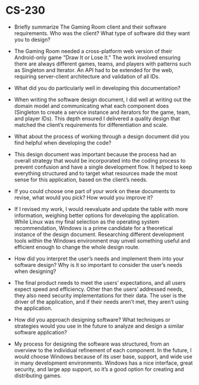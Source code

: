 # CS-230

* Briefly summarize The Gaming Room client and their software requirements. Who was the client? What type of software did they want you to design?
- The Gaming Room needed a cross-platform web version of their Android-only game "Draw It or Lose It." The work involved ensuring there are always different games, teams, and players with patterns such as Singleton and Iterator. An API had to be extended for the web, requiring server-client architecture and validation of all IDs.

* What did you do particularly well in developing this documentation?
- When writing the software design document, I did well at writing out the domain model and communicating what each component does (Singleton to create a service instance and iterators for the game, team, and player IDs). This depth ensured I delivered a quality design that matched the client’s requirements for differentiation and scale.

* What about the process of working through a design document did you find helpful when developing the code?
- This design document was important because the process had an overall strategy that would be incorporated into the coding process to prevent confusion and have a single development flow. It helped to keep everything structured and to target what resources made the most sense for this application, based on the client’s needs. 

* If you could choose one part of your work on these documents to revise, what would you pick? How would you improve it?
- If I revised my work, I would reevaluate and update the table with more information, weighing better options for developing the application. While Linux was my final selection as the operating system recommendation, Windows is a prime candidate for a theoretical instance of the design document. Researching different development tools within the Windows environment may unveil something useful and efficient enough to change the whole design route.

* How did you interpret the user’s needs and implement them into your software design? Why is it so important to consider the user’s needs when designing?
- The final product needs to meet the users’ expectations, and all users expect speed and efficiency. Other than the users’ addressed needs, they also need security implementations for their data. The user is the driver of the application, and if their needs aren’t met, they aren’t using the application.

* How did you approach designing software? What techniques or strategies would you use in the future to analyze and design a similar software application?
- My process for designing the software was structured, from an overview to the individual refinement of each component. In the future, I would choose Windows because of its user base, support, and wide use in many development environments. Windows has a nice interface, great security, and large app support, so it’s a good option for creating and distributing games.
